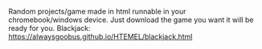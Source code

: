 Random projects/game made in html runnable in your chromebook/windows device. Just download the game you want it will be ready for you.
Blackjack: https://alwaysgoobus.github.io/HTEMEL/blackjack.html
